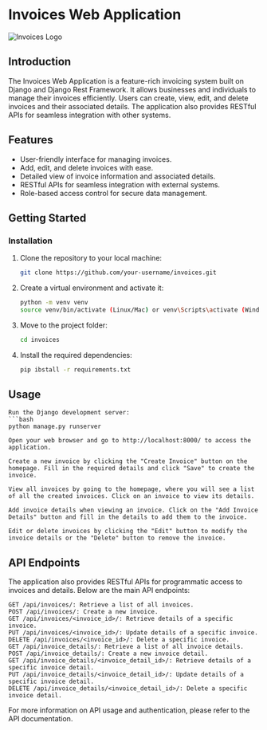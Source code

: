# Invoices Web Application

![Invoices Logo](/path/to/logo.png)

## Introduction

The Invoices Web Application is a feature-rich invoicing system built on Django and Django Rest Framework. It allows businesses and individuals to manage their invoices efficiently. Users can create, view, edit, and delete invoices and their associated details. The application also provides RESTful APIs for seamless integration with other systems.

## Features

- User-friendly interface for managing invoices.
- Add, edit, and delete invoices with ease.
- Detailed view of invoice information and associated details.
- RESTful APIs for seamless integration with external systems.
- Role-based access control for secure data management.

## Getting Started

### Installation

1. Clone the repository to your local machine:

   ```bash
   git clone https://github.com/your-username/invoices.git
   
2. Create a virtual environment and activate it:
    ```bash
   python -m venv venv
   source venv/bin/activate (Linux/Mac) or venv\Scripts\activate (Windows)
   
4. Move to the project folder:
   ```bash
   cd invoices
5. Install the required dependencies:
   ```bash
   pip ibstall -r requirements.txt

## Usage

    Run the Django development server:
    ```bash 
    python manage.py runserver

    Open your web browser and go to http://localhost:8000/ to access the application.

    Create a new invoice by clicking the "Create Invoice" button on the homepage. Fill in the required details and click "Save" to create the invoice.

    View all invoices by going to the homepage, where you will see a list of all the created invoices. Click on an invoice to view its details.

    Add invoice details when viewing an invoice. Click on the "Add Invoice Details" button and fill in the details to add them to the invoice.

    Edit or delete invoices by clicking the "Edit" button to modify the invoice details or the "Delete" button to remove the invoice.

## API Endpoints

The application also provides RESTful APIs for programmatic access to invoices and details. Below are the main API endpoints:

    GET /api/invoices/: Retrieve a list of all invoices.
    POST /api/invoices/: Create a new invoice.
    GET /api/invoices/<invoice_id>/: Retrieve details of a specific invoice.
    PUT /api/invoices/<invoice_id>/: Update details of a specific invoice.
    DELETE /api/invoices/<invoice_id>/: Delete a specific invoice.
    GET /api/invoice_details/: Retrieve a list of all invoice details.
    POST /api/invoice_details/: Create a new invoice detail.
    GET /api/invoice_details/<invoice_detail_id>/: Retrieve details of a specific invoice detail.
    PUT /api/invoice_details/<invoice_detail_id>/: Update details of a specific invoice detail.
    DELETE /api/invoice_details/<invoice_detail_id>/: Delete a specific invoice detail.

For more information on API usage and authentication, please refer to the API documentation.






